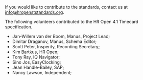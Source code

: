 If you would like to contribute to the standards, contact us at info@hropenststandards.org.

The following volunteers contributed to the HR Open 4.1 Timecard specification.
* Jan-Willem van der Boom, Manus, Project Lead;  
* Dimitar Draganov, Manus, Schema Editor;  
* Scott Peter, Insperity, Recording Secretary; 
* Kim Bartkus, HR Open;  
* Tony Ray, IQ Navigator;
* Sino Jos, EasyClocking;
* Jean Handle-Bailey, SAP;
* Nancy Lawson, Independent;  
